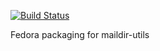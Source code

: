 [![Build Status](https://copr.fedorainfracloud.org/coprs/jamesd/maildir-utils/package/maildir-utils/status_image/last_build.png)](https://copr.fedorainfracloud.org/coprs/jamesd/maildir-utils/package/maildir-utils/)

Fedora packaging for maildir-utils
